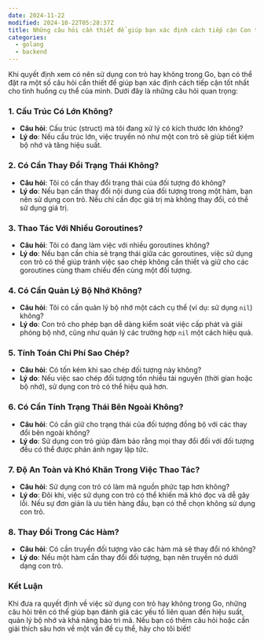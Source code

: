 ```yaml
---
date: 2024-11-22
modified: 2024-10-22T05:28:37Z
title: Những câu hỏi cần thiết để giúp bạn xác định cách tiếp cận Con trỏ hay không
categories:
  - golang
  - backend
---
```


Khi quyết định xem có nên sử dụng con trỏ hay không trong Go, bạn có thể đặt ra một số câu hỏi cần thiết để giúp bạn xác định cách tiếp cận tốt nhất cho tình huống cụ thể của mình. Dưới đây là những câu hỏi quan trọng:

### 1. **Cấu Trúc Có Lớn Không?**
   - **Câu hỏi**: Cấu trúc (struct) mà tôi đang xử lý có kích thước lớn không?
   - **Lý do**: Nếu cấu trúc lớn, việc truyền nó như một con trỏ sẽ giúp tiết kiệm bộ nhớ và tăng hiệu suất.

### 2. **Có Cần Thay Đổi Trạng Thái Không?**
   - **Câu hỏi**: Tôi có cần thay đổi trạng thái của đối tượng đó không?
   - **Lý do**: Nếu bạn cần thay đổi nội dung của đối tượng trong một hàm, bạn nên sử dụng con trỏ. Nếu chỉ cần đọc giá trị mà không thay đổi, có thể sử dụng giá trị.

### 3. **Thao Tác Với Nhiều Goroutines?**
   - **Câu hỏi**: Tôi có đang làm việc với nhiều goroutines không?
   - **Lý do**: Nếu bạn cần chia sẻ trạng thái giữa các goroutines, việc sử dụng con trỏ có thể giúp tránh việc sao chép không cần thiết và giữ cho các goroutines cùng tham chiếu đến cùng một đối tượng.

### 4. **Có Cần Quản Lý Bộ Nhớ Không?**
   - **Câu hỏi**: Tôi có cần quản lý bộ nhớ một cách cụ thể (ví dụ: sử dụng `nil`) không?
   - **Lý do**: Con trỏ cho phép bạn dễ dàng kiểm soát việc cấp phát và giải phóng bộ nhớ, cũng như quản lý các trường hợp `nil` một cách hiệu quả.

### 5. **Tính Toán Chi Phí Sao Chép?**
   - **Câu hỏi**: Có tốn kém khi sao chép đối tượng này không?
   - **Lý do**: Nếu việc sao chép đối tượng tốn nhiều tài nguyên (thời gian hoặc bộ nhớ), sử dụng con trỏ có thể hiệu quả hơn.

### 6. **Có Cần Tính Trạng Thái Bên Ngoài Không?**
   - **Câu hỏi**: Có cần giữ cho trạng thái của đối tượng đồng bộ với các thay đổi bên ngoài không?
   - **Lý do**: Sử dụng con trỏ giúp đảm bảo rằng mọi thay đổi đối với đối tượng đều có thể được phản ánh ngay lập tức.

### 7. **Độ An Toàn và Khó Khăn Trong Việc Thao Tác?**
   - **Câu hỏi**: Sử dụng con trỏ có làm mã nguồn phức tạp hơn không?
   - **Lý do**: Đôi khi, việc sử dụng con trỏ có thể khiến mã khó đọc và dễ gây lỗi. Nếu sự đơn giản là ưu tiên hàng đầu, bạn có thể chọn không sử dụng con trỏ.

### 8. **Thay Đổi Trong Các Hàm?**
   - **Câu hỏi**: Có cần truyền đối tượng vào các hàm mà sẽ thay đổi nó không?
   - **Lý do**: Nếu một hàm cần thay đổi đối tượng, bạn nên truyền nó dưới dạng con trỏ.

### Kết Luận

Khi đưa ra quyết định về việc sử dụng con trỏ hay không trong Go, những câu hỏi trên có thể giúp bạn đánh giá các yếu tố liên quan đến hiệu suất, quản lý bộ nhớ và khả năng bảo trì mã. Nếu bạn có thêm câu hỏi hoặc cần giải thích sâu hơn về một vấn đề cụ thể, hãy cho tôi biết!
